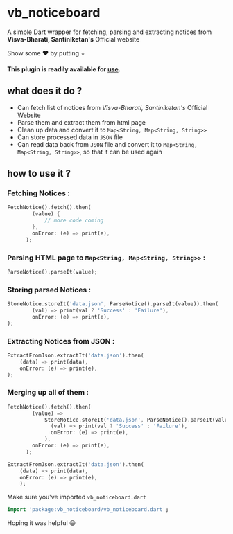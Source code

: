 # vb_noticeboard
A simple Dart wrapper for fetching, parsing and extracting notices from **Visva-Bharati, Santiniketan's** Official website

Show some :heart: by putting :star:

**This plugin is readily available for [use](https://pub.dev/packages/vb_noticeboard).**

## what does it do ?
- Can fetch list of notices from *Visva-Bharati, Santiniketan's* Official [Website](http://www.visvabharati.ac.in)
- Parse them and extract them from html page
- Clean up data and convert it to `Map<String, Map<String, String>>`
- Can store processed data in `JSON` file
- Can read data back from `JSON` file and convert it to `Map<String, Map<String, String>>`, so that it can be used again

## how to use it ?
### Fetching Notices :
```dart
FetchNotice().fetch().then(
        (value) {
            // more code coming
        },
        onError: (e) => print(e),
      );
```
### Parsing HTML page to `Map<String, Map<String, String>>` :
```dart
ParseNotice().parseIt(value);
```
### Storing parsed Notices :
```dart
StoreNotice.storeIt('data.json', ParseNotice().parseIt(value)).then(
        (val) => print(val ? 'Success' : 'Failure'),
        onError: (e) => print(e),
);
```
### Extracting Notices from JSON :
```dart
ExtractFromJson.extractIt('data.json').then(
    (data) => print(data),
    onError: (e) => print(e),
);
```
### Merging up all of them :
```dart
FetchNotice().fetch().then(
        (value) =>
            StoreNotice.storeIt('data.json', ParseNotice().parseIt(value)).then(
              (val) => print(val ? 'Success' : 'Failure'),
              onError: (e) => print(e),
            ),
        onError: (e) => print(e),
      );

ExtractFromJson.extractIt('data.json').then(
    (data) => print(data),
    onError: (e) => print(e),
    );
```

Make sure you've imported `vb_noticeboard.dart`
```dart
import 'package:vb_noticeboard/vb_noticeboard.dart';
```

Hoping it was helpful :smile:
